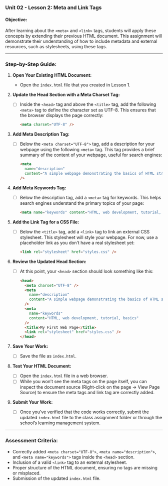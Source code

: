 ### Unit 02 - Lesson 2: Meta and Link Tags

#### **Objective:**

After learning about the `<meta>` and `<link>` tags, students will apply these concepts by extending their previous HTML document. This assignment will demonstrate their understanding of how to include metadata and external resources, such as stylesheets, using these tags.

---

### **Step-by-Step Guide:**

1. **Open Your Existing HTML Document:**

   - Open the `index.html` file that you created in Lesson 1.

2. **Update the Head Section with a Meta Charset Tag:**

   - [ ] Inside the `<head>` tag and above the `<title>` tag, add the following `<meta>` tag to define the character set as UTF-8. This ensures that the browser displays the page correctly:
     ```html
     <meta charset="UTF-8" />
     ```

3. **Add Meta Description Tag:**

   - [ ] Below the `<meta charset="UTF-8">` tag, add a description for your webpage using the following `<meta>` tag. This tag provides a brief summary of the content of your webpage, useful for search engines:
     ```html
     <meta
       name="description"
       content="A simple webpage demonstrating the basics of HTML structure."
     />
     ```

4. **Add Meta Keywords Tag:**

   - [ ] Below the description tag, add a `<meta>` tag for keywords. This helps search engines understand the primary topics of your page:
     ```html
     <meta name="keywords" content="HTML, web development, tutorial, basics" />
     ```

5. **Add the Link Tag for a CSS File:**

   - [ ] Below the `<title>` tag, add a `<link>` tag to link an external CSS stylesheet. This stylesheet will style your webpage. For now, use a placeholder link as you don’t have a real stylesheet yet:
     ```html
     <link rel="stylesheet" href="styles.css" />
     ```

6. **Review the Updated Head Section:**

   - [ ] At this point, your `<head>` section should look something like this:
     ```html
     <head>
       <meta charset="UTF-8" />
       <meta
         name="description"
         content="A simple webpage demonstrating the basics of HTML structure."
       />
       <meta
         name="keywords"
         content="HTML, web development, tutorial, basics"
       />
       <title>My First Web Page</title>
       <link rel="stylesheet" href="styles.css" />
     </head>
     ```

7. **Save Your Work:**

   - [ ] Save the file as `index.html`.

8. **Test Your HTML Document:**

   - [ ] Open the `index.html` file in a web browser.
   - [ ] While you won’t see the meta tags on the page itself, you can inspect the document source (Right-click on the page -> View Page Source) to ensure the meta tags and link tag are correctly added.

9. **Submit Your Work:**
   - [ ] Once you’ve verified that the code works correctly, submit the updated `index.html` file to the class assignment folder or through the school’s learning management system.

---

### **Assessment Criteria:**

- Correctly added `<meta charset="UTF-8">`, `<meta name="description">`, and `<meta name="keywords">` tags inside the `<head>` section.
- Inclusion of a valid `<link>` tag to an external stylesheet.
- Proper structure of the HTML document, ensuring no tags are missing or misplaced.
- Submission of the updated `index.html` file.
